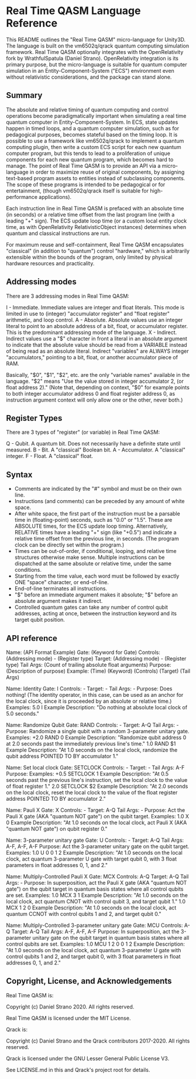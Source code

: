 # Real Time QASM Language Reference

This README outlines the "Real Time QASM" micro-language for Unity3D. The language is built on the vm6502q/qrack quantum computing simulation framework. Real Time QASM optionally integrates with the OpenRelativity fork by WrathfulSpatula (Daniel Strano). OpenRelativity integration is its primary purpose, but the micro-language is suitable for quantum computer simulation in an Entity-Component-System ("ECS") environment even without relativistic considerations, and the package can stand alone.

## Summary

The absolute and relative timing of quantum computing and control operations become paradigmatically important when simulating a real time quantum computer in Entity-Component-System. In ECS, state updates happen in timed loops, and a quantum computer simulation, such as for pedagogical purposes, becomes stateful based on the timing loop. It is possible to use a framework like vm6502q/qrack to implement a quantum computing plugin, then write a custom ECS script for each new quantum computer program, but this tends to lead to a proliferation of unique components for each new quantum program, which becomes hard to manage. The point of Real Time QASM is to provide an API via a micro-language in order to maximize reuse of original components, by assigning text-based program assets to entities instead of subclassing components. The scope of these programs is intended to be pedagogical or for entertainment, (though vm6502q/qrack itself is suitable for high-performance applications).

Each instruction line in Real Time QASM is prefaced with an absolute time (in seconds) or a relative time offset from the last program line (with a leading "+" sign). The ECS update loop time (or a custom local entity clock time, as with OpenRelativity RelativisticObject instances) determines when quantum and classical instructions are run.

For maximum reuse and self-containment, Real Time QASM encapsulates "classical" (in addition to "quantum") control "hardware," which is arbitrarily extensible within the bounds of the program, only limited by physical hardware resources and practicality.

## Addressing modes

There are 3 addressing modes in Real Time QASM:

I - Immediate. Immediate values are integer and float literals. This mode is limited in use to (integer) "accumulator register" and "float register" arithmetic, and loop control.
A - Absolute. Absolute values use an integer literal to point to an absolute address of a bit, float, or accumulator register. This is the predominant addressing mode of the language.
X - Indirect. Indirect values use a "$" character in front a literal in an absolute argument to indicate that the absolute value should be read from a VARIABLE instead of being read as an absolute literal. Indirect "variables" are ALWAYS integer "accumulators," pointing to a bit, float, or another accumulator piece of RAM.

Basically, "$0", "$1", "$2", etc. are the only "variable names" available in the language. "$2" means "Use the value stored in integer accumulator 2, (or float address 2)." (Note that, depending on context, "$0" for example points to both integer accumulator address 0 and float register address 0, as instruction argument context will only allow one or the other, never both.)

## Register Types

There are 3 types of "register" (or variable) in Real Time QASM:

Q - Qubit. A quantum bit. Does not necessarily have a definite state until measured.
B - Bit. A "classical" Boolean bit.
A - Accumulator. A "classical" integer.
F - Float. A "classical" float.

## Syntax

- Comments are indicated by the "#" symbol and must be on their own line.
- Instructions (and comments) can be preceded by any amount of white space.
- After white space, the first part of the instruction must be a parsable time in (floating-point) seconds, such as "0.0" or "1.5". These are ABSOLUTE times, for the ECS update loop timing. Alternatively, RELATIVE times have a leading "+" sign (like "+0.5") and indicate a relative time offset from the previous line, in seconds. (The program clock can be directly set within the program.)
- Times can be out-of-order, if conditional, looping, and relative time structures otherwise make sense. Multiple instructions can be dispatched at the same absolute or relative time, under the same conditions.
- Starting from the time value, each word must be followed by exactly ONE "space" character, or end-of-line.
- End-of-line terminates all instructions.
- "$" before an immediate argument makes it absolute; "$" before an absolute argument makes it indirect.
- Controlled quantum gates can take any number of control qubit addresses, acting at once, between the instruction keyword and its target qubit position.

## API reference

Name: (API Format Example)
Gate: (Keyword for Gate)
Controls: (Addressing mode) - (Register type)
Target: (Addressing mode) - (Register type)
Tail Args: (Count of trailing absolute float arguments)
Purpose: (Description of purpose)
Example: (Time) (Keyword) (Controls) (Target) (Tail Args)

Name: Identity
Gate: I
Controls: -
Target: -
Tail Args: -
Purpose: Does nothing! (The identity operator, in this case, can be used as an anchor for the local clock, since it is proceeded by an absolute or relative time.)
Examples:
5.0 I
Example Description: "Do nothing at absolute local clock of 5.0 seconds."

Name: Randomize Qubit
Gate: RAND
Controls: -
Target: A-Q
Tail Args: -
Purpose: Randomize a single qubit with a random 3-parameter unitary gate.
Examples:
+2.0 RAND 0
Example Description: "Randomize qubit address 0 at 2.0 seconds past the immediately previous line's time."
1.0 RAND $1
Example Description: "At 1.0 seconds on the local clock, randomize the qubit address POINTED TO BY accumulator 1."

Name: Set local clock
Gate: SETCLOCK
Controls: -
Target: -
Tail Args: A-F
Purpose: 
Examples:
+0.5 SETCLOCK 1
Example Description: "At 0.5 seconds past the previous line's instruction, set the local clock to the value of float register 1."
2.0 SETCLOCK $2
Example Description: "At 2.0 seconds on the local clock, reset the local clock to the value of the float register address POINTED TO BY accumulator 2."

Name: Pauli X
Gate: X
Controls: -
Target: A-Q
Tail Args: -
Purpose: Act the Pauli X gate (AKA "quantum NOT gate") on the qubit target.
Examples:
1.0 X 0
Example Description: "At 1.0 seconds on the local clock, act Pauli X (AKA "quantum NOT gate") on qubit register 0."

Name: 3-parameter unitary gate
Gate: U
Controls: -
Target: A-Q
Tail Args: A-F, A-F, A-F
Purpose: Act the 3-parameter unitary gate on the qubit target.
Examples:
1.0 U 0 0 1 2
Example Description: "At 1.0 seconds on the local clock, act quantum 3-parameter U gate with target qubit 0, with 3 float parameters in float addresses 0, 1, and 2."

Name: Multiply-Controlled Pauli X
Gate: MCX
Controls: A-Q
Target: A-Q
Tail Args: -
Purpose: In superposition, act the Pauli X gate (AKA "quantum NOT gate") on the qubit target in quantum basis states where all control qubits are set.
Examples:
1.0 MCX 3 1
Example Description: "At 1.0 seconds on the local clock, act quantum CNOT with control qubit 3, and target qubit 1."
1.0 MCX 1 2 0
Example Description: "At 1.0 seconds on the local clock, act quantum CCNOT with control qubits 1 and 2, and target qubit 0."

Name: Multiply-Controlled 3-parameter unitary gate
Gate: MCU
Controls: A-Q
Target: A-Q
Tail Args: A-F, A-F, A-F
Purpose: In superposition, act the 3-parameter unitary gate on the qubit target in quantum basis states where all control qubits are set.
Examples:
1.0 MCU 1 2 0 0 1 2
Example Description: "At 1.0 seconds on the local clock, act quantum 3-parameter U gate with control qubits 1 and 2, and target qubit 0, with 3 float parameters in float addresses 0, 1, and 2."

## Copyright, License, and Acknowledgements

Real Time QASM is:

Copyright (c) Daniel Strano 2020. All rights reserved.

Real Time QASM is licensed under the MIT License.

Qrack is:

Copyright (c) Daniel Strano and the Qrack contributors 2017-2020. All rights reserved.

Qrack is licensed under the GNU Lesser General Public License V3.

See LICENSE.md in this and Qrack's project root for details.
